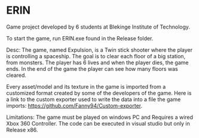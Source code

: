 # ERIN
Game project developed by 6 students at Blekinge Institute of Technology.

To start the game, run ERIN.exe found in the Release folder.

Desc: The game, named Expulsion, is a Twin stick shooter where the player is controlling a spaceship. The goal is to clear each floor of a big station, from monsters. The player has 6 lives and when the player dies, the game ends. In the end of the game the player can see how many floors was cleared.   

Every asset/model and its texture in the game is imported from a customized format created by some of the developers of the game. Here is a link to the custom exporter used to write the data into a file the game imports: https://github.com/Fanny94/Custom-exporter.

Limitations: The game must be played on windows PC and Requires a wired Xbox 360 Controller.
             The code can be executed in visual studio but only in Release x86.
